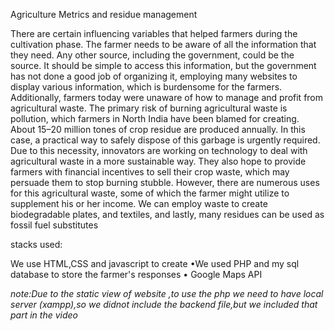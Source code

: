 Agriculture Metrics and residue management

  There are certain influencing variables that helped farmers during the cultivation phase. 
  The farmer needs to be aware of all the information that they need. Any other source, including the government, could be the source.
  It should be simple to access this information, but the government has not done a good job of organizing it, employing many websites to display various information, which is burdensome for the farmers. 
  Additionally, farmers today were unaware of how to manage and profit from agricultural waste. 
  The primary risk of burning agricultural waste is pollution, which farmers in North India have been blamed for creating. 
  About 15–20 million tones of crop residue are produced annually. In this case, a practical way to safely dispose of this garbage is urgently required. 
  Due to this necessity, innovators are working on technology to deal with agricultural waste in a more sustainable way. 
  They also hope to provide farmers with financial incentives to sell their crop waste, which may persuade them to stop burning stubble. 
  However, there are numerous uses for this agricultural waste, some of which the farmer might utilize to supplement his or her income. 
  We can employ waste to create biodegradable plates, and textiles, and lastly, many residues can be used as fossil fuel substitutes 
  
  
  stacks used:
  
   We use HTML,CSS and javascript to create
   •We used PHP and my sql database to store the farmer's responses
   • Google Maps API  


*note:Due to the static view of website ,to use the php we need to have local server (xampp),so we didnot include the backend file,but we included that part in the video*
  
  
